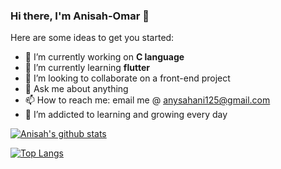 ### Hi there, I'm Anisah-Omar 👋



Here are some ideas to get you started:

- 🔭 I’m currently working on **C language**
- 🌱 I’m currently learning **flutter**
- 👯 I’m looking to collaborate on a front-end project
- 💬 Ask me about anything
- 📫 How to reach me: email me @ anysahani125@gmail.com
- 🌱 I’m addicted to learning and growing every day



[![Anisah's github stats](https://github-readme-stats.vercel.app/api?username=Anisah-Omar&count_private=true&show_icons=true&theme=radical&hide_rank=false)](https://github.com/anuraghazra/github-readme-stats)



[![Top Langs](https://github-readme-stats.vercel.app/api/top-langs/?username=Anisah-Omar)](https://github.com/Anisah-Omar/github-readme-stats)



